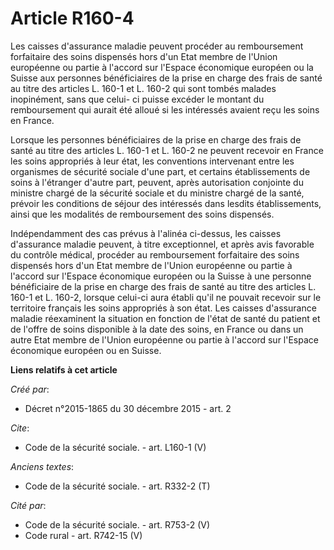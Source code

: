 # Article R160-4

Les caisses d'assurance maladie peuvent procéder au remboursement forfaitaire des soins dispensés hors d'un Etat membre de
l'Union européenne ou partie à l'accord sur l'Espace économique européen ou la Suisse aux personnes bénéficiaires de la prise
en charge des frais de santé au titre des articles L. 160-1 et L. 160-2 qui sont tombés malades inopinément, sans que celui-
ci puisse excéder le montant du remboursement qui aurait été alloué si les intéressés avaient reçu les soins en France. 

Lorsque les personnes bénéficiaires de la prise en charge des frais de santé au titre des articles L. 160-1 et L. 160-2 ne
peuvent recevoir en France les soins appropriés à leur état, les conventions intervenant entre les organismes de sécurité
sociale d'une part, et certains établissements de soins à l'étranger d'autre part, peuvent, après autorisation conjointe du
ministre chargé de la sécurité sociale et du ministre chargé de la santé, prévoir les conditions de séjour des intéressés
dans lesdits établissements, ainsi que les modalités de remboursement des soins dispensés. 

Indépendamment des cas prévus à l'alinéa ci-dessus, les caisses d'assurance maladie peuvent, à titre exceptionnel, et après
avis favorable du contrôle médical, procéder au remboursement forfaitaire des soins dispensés hors d'un Etat membre de
l'Union européenne ou partie à l'accord sur l'Espace économique européen ou la Suisse à une personne bénéficiaire de la prise
en charge des frais de santé au titre des articles L. 160-1 et L. 160-2, lorsque celui-ci aura établi qu'il ne pouvait
recevoir sur le territoire français les soins appropriés à son état. Les caisses d'assurance maladie réexaminent la situation
en fonction de l'état de santé du patient et de l'offre de soins disponible à la date des soins, en France ou dans un autre
Etat membre de l'Union européenne ou partie à l'accord sur l'Espace économique européen ou en Suisse.

**Liens relatifs à cet article**

_Créé par_:

  - Décret n°2015-1865 du 30 décembre 2015 - art. 2

_Cite_:

  - Code de la sécurité sociale. - art. L160-1 (V)

_Anciens textes_:

  - Code de la sécurité sociale. - art. R332-2 (T)

_Cité par_:

  - Code de la sécurité sociale. - art. R753-2 (V)
  - Code rural - art. R742-15 (V)
